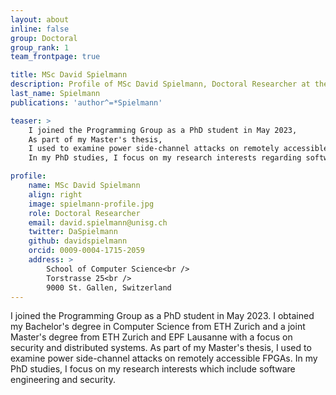```yaml
---
layout: about
inline: false
group: Doctoral
group_rank: 1
team_frontpage: true

title: MSc David Spielmann
description: Profile of MSc David Spielmann, Doctoral Researcher at the Programming Group.
last_name: Spielmann
publications: 'author^=*Spielmann'

teaser: >
    I joined the Programming Group as a PhD student in May 2023,
    As part of my Master's thesis,
    I used to examine power side-channel attacks on remotely accessible FPGAs.
    In my PhD studies, I focus on my research interests regarding software engineering and security.

profile:
    name: MSc David Spielmann
    align: right
    image: spielmann-profile.jpg
    role: Doctoral Researcher
    email: david.spielmann@unisg.ch
    twitter: DaSpielmann
    github: davidspielmann
    orcid: 0009-0004-1715-2059
    address: >
        School of Computer Science<br />
        Torstrasse 25<br />
        9000 St. Gallen, Switzerland
---
```


I joined the Programming Group as a PhD student in May 2023.
I obtained my Bachelor's degree in Computer Science from ETH Zurich and a joint Master's degree from ETH Zurich and EPF Lausanne with a focus on security and distributed systems.
As part of my Master's thesis,
I used to examine power side-channel attacks on remotely accessible FPGAs.
In my PhD studies, I focus on my research interests which include software engineering and security.
